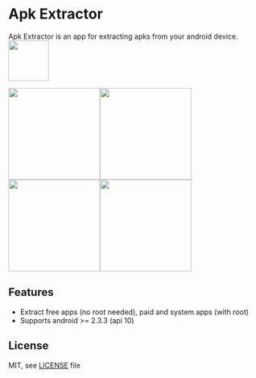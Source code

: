 # Apk Extractor

Apk Extractor is an app for extracting apks from your android device.
<br>
<a href="https://f-droid.org/repository/browse/?fdid=axp.tool.apkextractor" target="_blank">
  <img src="https://f-droid.org/badge/get-it-on.png" height="80"/>
</a>

<img src=https://raw.githubusercontent.com/axxapy/apkExtractor/screenshots/screenshots/one.png width=182><img src=https://raw.githubusercontent.com/axxapy/apkExtractor/screenshots/screenshots/two.png width=182><img src=https://raw.githubusercontent.com/axxapy/apkExtractor/screenshots/screenshots/three.png width=182><img src=https://raw.githubusercontent.com/axxapy/apkExtractor/screenshots/screenshots/four.png width=182>

Features
--------

* Extract free apps (no root needed), paid and system apps (with root)
* Supports android >= 2.3.3 (api 10)

License
-------
MIT, see [LICENSE](https://raw.githubusercontent.com/axxapy/apkExtractor/master/LICENSE) file
